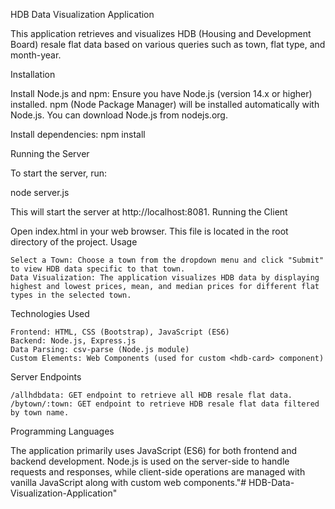 HDB Data Visualization Application

This application retrieves and visualizes HDB (Housing and Development Board) resale flat data based on various queries such as town, flat type, and month-year.

Installation

Install Node.js and npm:
Ensure you have Node.js (version 14.x or higher) installed. npm (Node Package Manager) will be installed automatically with Node.js. You can download Node.js from nodejs.org.

Install dependencies:
    npm install

Running the Server

To start the server, run:

node server.js

This will start the server at http://localhost:8081.
Running the Client

Open index.html in your web browser. This file is located in the root directory of the project.
Usage

    Select a Town: Choose a town from the dropdown menu and click "Submit" to view HDB data specific to that town.
    Data Visualization: The application visualizes HDB data by displaying highest and lowest prices, mean, and median prices for different flat types in the selected town.

Technologies Used

    Frontend: HTML, CSS (Bootstrap), JavaScript (ES6)
    Backend: Node.js, Express.js
    Data Parsing: csv-parse (Node.js module)
    Custom Elements: Web Components (used for custom <hdb-card> component)

Server Endpoints

    /allhdbdata: GET endpoint to retrieve all HDB resale flat data.
    /bytown/:town: GET endpoint to retrieve HDB resale flat data filtered by town name.

Programming Languages

The application primarily uses JavaScript (ES6) for both frontend and backend development. Node.js is used on the server-side to handle requests and responses, while client-side operations are managed with vanilla JavaScript along with custom web components."# HDB-Data-Visualization-Application" 
